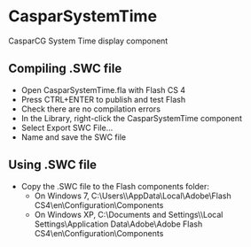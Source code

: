 CasparSystemTime
================

CasparCG System Time display component


Compiling .SWC file
-------------------

* Open CasparSystemTime.fla with Flash CS 4
* Press CTRL+ENTER to publish and test Flash
* Check there are no compilation errors
* In the Library, right-click the CasparSystemTime component
* Select Export SWC File...
* Name and save the SWC file


Using .SWC file
-------------------

* Copy the .SWC file to the Flash components folder:
	* On Windows 7, C:\\Users\\<username>\\AppData\\Local\\Adobe\\Flash CS4\\en\\Configuration\\Components
	* On Windows XP, C:\\Documents and Settings\\<username>\\Local Settings\\Application Data\\Adobe\\Adobe Flash CS4\\en\\Configuration\\Components